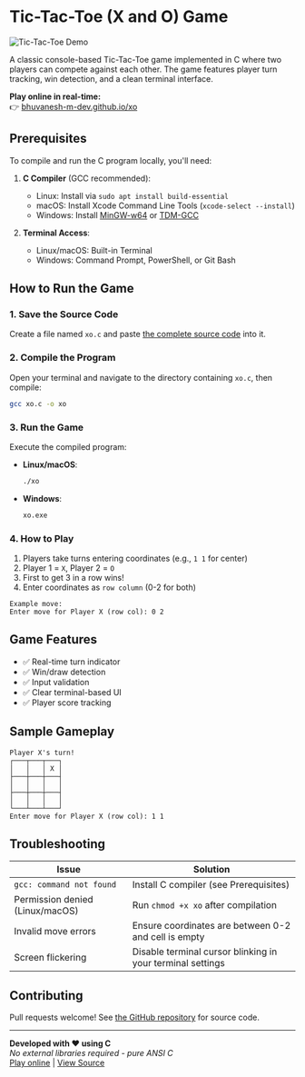 # Tic-Tac-Toe (X and O) Game

![Tic-Tac-Toe Demo](https://bhuvanesh-m-dev.github.io/xo/screenshot.png)

A classic console-based Tic-Tac-Toe game implemented in C where two players can compete against each other. The game features player turn tracking, win detection, and a clean terminal interface.

**Play online in real-time:**  
👉 [bhuvanesh-m-dev.github.io/xo](https://bhuvanesh-m-dev.github.io/xo)

## Prerequisites

To compile and run the C program locally, you'll need:

1. **C Compiler** (GCC recommended):
   - Linux: Install via `sudo apt install build-essential`
   - macOS: Install Xcode Command Line Tools (`xcode-select --install`)
   - Windows: Install [MinGW-w64](https://www.mingw-w64.org/) or [TDM-GCC](https://jmeubank.github.io/tdm-gcc/)

2. **Terminal Access**:
   - Linux/macOS: Built-in Terminal
   - Windows: Command Prompt, PowerShell, or Git Bash

## How to Run the Game

### 1. Save the Source Code
Create a file named `xo.c` and paste [the complete source code](https://bhuvanesh-m-dev.github.io/xo/xo.c) into it.

### 2. Compile the Program
Open your terminal and navigate to the directory containing `xo.c`, then compile:

```bash
gcc xo.c -o xo
```

### 3. Run the Game
Execute the compiled program:

- **Linux/macOS**:
  ```bash
  ./xo
  ```

- **Windows**:
  ```cmd
  xo.exe
  ```

### 4. How to Play
1. Players take turns entering coordinates (e.g., `1 1` for center)
2. Player 1 = `X`, Player 2 = `O`
3. First to get 3 in a row wins!
4. Enter coordinates as `row column` (0-2 for both)

```
Example move: 
Enter move for Player X (row col): 0 2
```

## Game Features
- ✅ Real-time turn indicator
- ✅ Win/draw detection
- ✅ Input validation
- ✅ Clear terminal-based UI
- ✅ Player score tracking

## Sample Gameplay
```
Player X's turn!
┌───┬───┬───┐
│   │   │ X │
├───┼───┼───┤
│   │   │   │
├───┼───┼───┤
│   │   │   │
└───┴───┴───┘
Enter move for Player X (row col): 1 1
```

## Troubleshooting
| Issue | Solution |
|-------|----------|
| `gcc: command not found` | Install C compiler (see Prerequisites) |
| Permission denied (Linux/macOS) | Run `chmod +x xo` after compilation |
| Invalid move errors | Ensure coordinates are between 0-2 and cell is empty |
| Screen flickering | Disable terminal cursor blinking in your terminal settings |

## Contributing
Pull requests welcome! See [the GitHub repository](https://github.com/bhuvanesh-m-dev/xo) for source code.

---

**Developed with ❤️ using C**  
*No external libraries required - pure ANSI C*  
[Play online](https://bhuvanesh-m-dev.github.io/xo) | [View Source](https://github.com/bhuvanesh-m-dev/xo)
